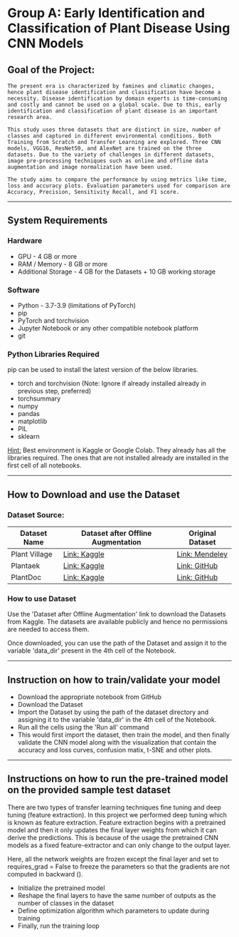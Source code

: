 # Group A: Early Identification and Classification of Plant Disease Using CNN Models

## Goal of the Project:

    The present era is characterized by famines and climatic changes, hence plant disease identification and classification have become a necessity. Disease identification by domain experts is time-consuming and costly and cannot be used on a global scale. Due to this, early identification and classification of plant disease is an important research area.

    This study uses three datasets that are distinct in size, number of classes and captured in different environmental conditions. Both Training from Scratch and Transfer Learning are explored. Three CNN models, VGG16, ResNet50, and AlexNet are trained on the three datasets. Due to the variety of challenges in different datasets, image pre-processing techniques such as online and offline data augmentation and image normalization have been used.

    The study aims to compare the performance by using metrics like time, loss and accuracy plots. Evaluation parameters used for comparison are Accuracy, Precision, Sensitivity Recall, and F1 score.

---

## System Requirements

### Hardware

- GPU - 4 GB or more
- RAM / Memory - 8 GB or more
- Additional Storage - 4 GB for the Datasets + 10 GB working storage

### Software

- Python - 3.7-3.9 (limitations of PyTorch)
- pip
- PyTorch and torchvision
- Jupyter Notebook or any other compatible notebook platform
- git

### Python Libraries Required

pip can be used to install the latest version of the below libraries.

- torch and torchvision (Note: Ignore if already installed already in previous step, preferred)
- torchsummary
- numpy
- pandas
- matplotlib
- PIL
- sklearn

<u>Hint:</u> Best environment is Kaggle or Google Colab. They already has all the libraries required. The ones that are not installed already are installed in the first cell of all notebooks.

---

## How to Download and use the Dataset

### Dataset Source:

| Dataset Name  | Dataset after Offline Augmentation                                             | Original Dataset                                                  |
| ------------- | ------------------------------------------------------------------------------ | ----------------------------------------------------------------- |
| Plant Village | [Link: Kaggle](https://www.kaggle.com/datasets/anantshukla1/plantvillagecolor) | [Link: Mendeley](https://data.mendeley.com/datasets/t6j2h22jpx/2) |
| Plantaek      | [Link: Kaggle](https://www.kaggle.com/datasets/anantshukla1/plantaek6721)      | [Link: GitHub](https://github.com/spMohanty/PlantVillage-Dataset) |
| PlantDoc      | [Link: Kaggle](https://www.kaggle.com/datasets/anantshukla1/plantdoc6721)      | [Link: GitHub](https://github.com/pratikkayal/PlantDoc-Dataset)   |

### How to use Dataset

Use the 'Dataset after Offline Augmentation' link to download the Datasets from Kaggle. The datasets are available publicly and hence no permissions are needed to access them.

Once downloaded, you can use the path of the Dataset and assign it to the variable 'data_dir' present in the 4th cell of the Notebook.

---

## Instruction on how to train/validate your model

- Download the appropriate notebook from GitHub
- Download the Dataset
- Import the Dataset by using the path of the dataset directory and assigning it to the variable 'data_dir' in the 4th cell of the Notebook.
- Run all the cells using the 'Run all' command
- This would first import the dataset, then train the model, and then finally validate the CNN model along with the visualization that contain the accuracy and loss curves, confusion matix, t-SNE and other plots.

---

## Instructions on how to run the pre-trained model on the provided sample test dataset

There are two types of transfer learning techniques fine tuning and deep tuning (feature extraction). In this project we performed deep tuning which is known as feature extraction. Feature extraction begins with a pretrained model and then it only updates the final layer weights from which it can derive the predictions. This is because of the usage the pretrained CNN models as a fixed feature-extractor and can only change to the output layer.

Here, all the network weights are frozen except the final layer and set to requires_grad = False to freeze the parameters so that the gradients are not computed in backward ().

- Initialize the pretrained model
- Reshape the final layers to have the same number of outputs as the number of classes in the dataset
- Define optimization algorithm which parameters to update during training
- Finally, run the training loop
